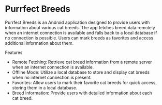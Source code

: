 # Purrfect Breeds

Purrfect Breeds is an Android application designed to provide users with information about various cat breeds. The app fetches breed data remotely when an internet connection is available and falls back to a local database if no connection is possible. Users can mark breeds as favorites and access additional information about them.

Features
- Remote Fetching: Retrieve cat breed information from a remote server when an internet connection is available.
- Offline Mode: Utilize a local database to store and display cat breeds when no internet connection is present.
- Favorites: Allow users to mark their favorite cat breeds for quick access, storing them in a local database.
- Breed Information: Provide users with detailed information about each cat breed.
